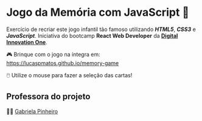 # Jogo da Memória com JavaScript :brain:
Exercício de recriar este jogo infantil tão famoso utilizando ***HTML5***, ***CSS3*** e ***JavaScript***. Iniciativa do bootcamp **React Web Developer** da [**Digital Innovation One**](https://github.com/digitalinnovationone).

:video_game: Brinque com o jogo na íntegra em: https://lucaspmatos.github.io/memory-game

:computer_mouse: Utilize o mouse para fazer a seleção das cartas!

## Professora do projeto
:woman_teacher: [Gabriela Pinheiro](https://github.com/SpruceGabriela)